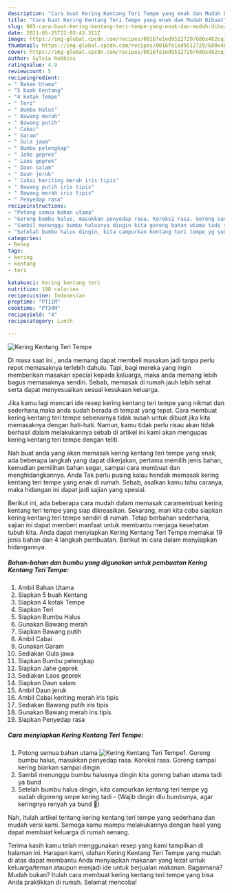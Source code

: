 ```yaml
---
description: "Cara buat Kering Kentang Teri Tempe yang enak dan Mudah Dibuat"
title: "Cara buat Kering Kentang Teri Tempe yang enak dan Mudah Dibuat"
slug: 985-cara-buat-kering-kentang-teri-tempe-yang-enak-dan-mudah-dibuat
date: 2021-05-25T22:03:43.311Z
image: https://img-global.cpcdn.com/recipes/0016fe1ed9512729/680x482cq70/kering-kentang-teri-tempe-foto-resep-utama.jpg
thumbnail: https://img-global.cpcdn.com/recipes/0016fe1ed9512729/680x482cq70/kering-kentang-teri-tempe-foto-resep-utama.jpg
cover: https://img-global.cpcdn.com/recipes/0016fe1ed9512729/680x482cq70/kering-kentang-teri-tempe-foto-resep-utama.jpg
author: Sylvia Robbins
ratingvalue: 4.9
reviewcount: 5
recipeingredient:
- " Bahan Utama"
- "5 buah Kentang"
- "4 kotak Tempe"
- " Teri"
- " Bumbu Halus"
- " Bawang merah"
- " Bawang putih"
- " Cabai"
- " Garam"
- " Gula jawa"
- " Bumbu pelengkap"
- " Jahe geprek"
- " Laos geprek"
- " Daun salam"
- " Daun jeruk"
- " Cabai keriting merah iris tipis"
- " Bawang putih iris tipis"
- " Bawang merah iris tipis"
- " Penyedap rasa"
recipeinstructions:
- "Potong semua bahan utama"
- "Goreng bumbu halus, masukkan penyedap rasa. Koreksi rasa. Goreng sampai kering biarkan sampai dingin"
- "Sambil menunggu bumbu halusnya dingin kita goreng bahan utama tadi ya bund"
- "Setelah bumbu halus dingin, kita campurkan kentang teri tempe yg sudah digoreng smpe kering tadi (Wajib dingin dlu bumbunya, agar keringnya renyah ya bund 🥰)"
categories:
- Resep
tags:
- kering
- kentang
- teri

katakunci: kering kentang teri 
nutrition: 198 calories
recipecuisine: Indonesian
preptime: "PT11M"
cooktime: "PT34M"
recipeyield: "4"
recipecategory: Lunch

---
```



![Kering Kentang Teri Tempe](https://img-global.cpcdn.com/recipes/0016fe1ed9512729/680x482cq70/kering-kentang-teri-tempe-foto-resep-utama.jpg)

Di masa  saat ini , anda memang dapat membeli masakan jadi tanpa perlu repot memasaknya terlebih dahulu. Tapi, bagi mereka yang ingin memberikan masakan special kepada keluarga, maka anda memang lebih bagus memasaknya sendiri. Sebab, memasak di rumah jauh lebih sehat serta dapat menyesuaikan sesuai kesukaan keluarga.

Jika kamu lagi mencari ide resep kering kentang teri tempe yang nikmat dan sederhana,maka anda sudah berada di tempat yang tepat. Cara membuat kering kentang teri tempe  sebenarnya tidak susah untuk dibuat jika kita memasaknya dengan hati-hati. Namun, kamu tidak perlu risau akan tidak berhasil dalam melakukannya 
sebab di artikel ini kami akan mengupas kering kentang teri tempe dengan teliti.  



Nah buat anda yang akan memasak kering kentang teri tempe yang enak, ada beberapa langkah yang dapat dikerjakan, pertama memilih jenis bahan, kemudian pemilihan bahan segar, sampai cara membuat dan menghidangkannya. Anda Tak perlu pusing kalau hendak memasak kering kentang teri tempe yang enak di rumah. Sebab, asalkan kamu  tahu caranya, maka hidangan ini dapat jadi sajian yang spesial.

Berikut ini, ada beberapa cara mudah dalam memasak caramembuat kering kentang teri tempe yang siap dikreasikan. Sekarang, mari kita coba siapkan kering kentang teri tempe sendiri di rumah. Tetap berbahan sederhana, sajian ini dapat memberi manfaat untuk membantu menjaga kesehatan tubuh kita. Anda dapat menyiapkan Kering Kentang Teri Tempe memakai 19 jenis bahan dan 4 langkah pembuatan. Berikut ini cara dalam menyiapkan hidangannya.

<!--inarticleads1-->

##### Bahan-bahan dan bumbu yang digunakan untuk pembuatan Kering Kentang Teri Tempe:

1. Ambil  Bahan Utama
1. Siapkan 5 buah Kentang
1. Siapkan 4 kotak Tempe
1. Siapkan  Teri
1. Siapkan  Bumbu Halus
1. Gunakan  Bawang merah
1. Siapkan  Bawang putih
1. Ambil  Cabai
1. Gunakan  Garam
1. Sediakan  Gula jawa
1. Siapkan  Bumbu pelengkap
1. Siapkan  Jahe geprek
1. Sediakan  Laos geprek
1. Siapkan  Daun salam
1. Ambil  Daun jeruk
1. Ambil  Cabai keriting merah iris tipis
1. Sediakan  Bawang putih iris tipis
1. Gunakan  Bawang merah iris tipis
1. Siapkan  Penyedap rasa




<!--inarticleads2-->

##### Cara menyiapkan Kering Kentang Teri Tempe:

1. Potong semua bahan utama
<img src="https://img-global.cpcdn.com/steps/5af3facba633d84f/160x128cq70/kering-kentang-teri-tempe-langkah-memasak-1-foto.jpg" alt="Kering Kentang Teri Tempe">1. Goreng bumbu halus, masukkan penyedap rasa. Koreksi rasa. Goreng sampai kering biarkan sampai dingin
1. Sambil menunggu bumbu halusnya dingin kita goreng bahan utama tadi ya bund
1. Setelah bumbu halus dingin, kita campurkan kentang teri tempe yg sudah digoreng smpe kering tadi - (Wajib dingin dlu bumbunya, agar keringnya renyah ya bund 🥰)




Nah, itulah artikel tentang  kering kentang teri tempe  yang sederhana dan mudah versi kami. Semoga kamu mampu melakukannya dengan hasil yang dapat membuat keluarga di rumah senang. 

Terima kasih kamu telah menggunakan resep yang kami tampilkan di halaman ini. Harapan kami, olahan  Kering Kentang Teri Tempe yang mudah di atas dapat membantu Anda menyiapkan makanan yang lezat untuk keluarga/teman ataupun menjadi ide untuk berjualan makanan. Bagaimana? Mudah bukan? Itulah cara membuat kering kentang teri tempe yang bisa Anda praktikkan di rumah. Selamat mencoba!

